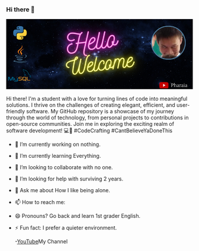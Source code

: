 ### Hi there 👋

![Your profile image](https://github.com/Pharaia/Pharaia/blob/main/vibes.png?raw=true)

Hi there! I'm a student with a love for turning lines of code into meaningful solutions. I thrive on the challenges of creating elegant, efficient, and user-friendly software. My GitHub repository is a showcase of my journey through the world of technology, from personal projects to contributions in open-source communities. Join me in exploring the exciting realm of software development! 💻🚀 #CodeCrafting #CantBelieveYaDoneThis

- 🔭 I’m currently working on nothing.
- 🌱 I’m currently learning Everything.
- 👯 I’m looking to collaborate with no one.
- 🤔 I’m looking for help with surviving 2 years.
- 💬 Ask me about How I like being alone.
- 📫 How to reach me:
- 😄 Pronouns? Go back and learn 1st grader English.
- ⚡ Fun fact: I prefer a quieter environment.

  -[YouTube](https://youtube.com/@Pharaia?si=BZk-ncD_J4cJ5sY9)My Channel

